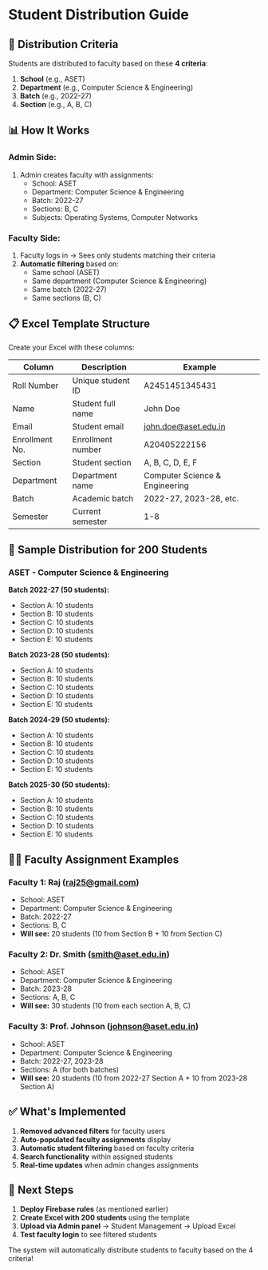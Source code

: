 # Student Distribution Guide

## 🎯 **Distribution Criteria**

Students are distributed to faculty based on these **4 criteria**:

1. **School** (e.g., ASET)
2. **Department** (e.g., Computer Science & Engineering)  
3. **Batch** (e.g., 2022-27)
4. **Section** (e.g., A, B, C)

## 📊 **How It Works**

### **Admin Side:**
1. Admin creates faculty with assignments:
   - School: ASET
   - Department: Computer Science & Engineering
   - Batch: 2022-27
   - Sections: B, C
   - Subjects: Operating Systems, Computer Networks

### **Faculty Side:**
1. Faculty logs in → Sees only students matching their criteria
2. **Automatic filtering** based on:
   - Same school (ASET)
   - Same department (Computer Science & Engineering)
   - Same batch (2022-27)
   - Same sections (B, C)

## 📋 **Excel Template Structure**

Create your Excel with these columns:

| Column | Description | Example |
|--------|-------------|---------|
| Roll Number | Unique student ID | A2451451345431 |
| Name | Student full name | John Doe |
| Email | Student email | john.doe@aset.edu.in |
| Enrollment No. | Enrollment number | A20405222156 |
| Section | Student section | A, B, C, D, E, F |
| Department | Department name | Computer Science & Engineering |
| Batch | Academic batch | 2022-27, 2023-28, etc. |
| Semester | Current semester | 1-8 |

## 🏫 **Sample Distribution for 200 Students**

### **ASET - Computer Science & Engineering**

**Batch 2022-27 (50 students):**
- Section A: 10 students
- Section B: 10 students  
- Section C: 10 students
- Section D: 10 students
- Section E: 10 students

**Batch 2023-28 (50 students):**
- Section A: 10 students
- Section B: 10 students
- Section C: 10 students
- Section D: 10 students
- Section E: 10 students

**Batch 2024-29 (50 students):**
- Section A: 10 students
- Section B: 10 students
- Section C: 10 students
- Section D: 10 students
- Section E: 10 students

**Batch 2025-30 (50 students):**
- Section A: 10 students
- Section B: 10 students
- Section C: 10 students
- Section D: 10 students
- Section E: 10 students

## 👨‍🏫 **Faculty Assignment Examples**

### **Faculty 1: Raj (raj25@gmail.com)**
- School: ASET
- Department: Computer Science & Engineering
- Batch: 2022-27
- Sections: B, C
- **Will see:** 20 students (10 from Section B + 10 from Section C)

### **Faculty 2: Dr. Smith (smith@aset.edu.in)**
- School: ASET
- Department: Computer Science & Engineering
- Batch: 2023-28
- Sections: A, B, C
- **Will see:** 30 students (10 from each section A, B, C)

### **Faculty 3: Prof. Johnson (johnson@aset.edu.in)**
- School: ASET
- Department: Computer Science & Engineering
- Batch: 2022-27, 2023-28
- Sections: A (for both batches)
- **Will see:** 20 students (10 from 2022-27 Section A + 10 from 2023-28 Section A)

## ✅ **What's Implemented**

1. **Removed advanced filters** for faculty users
2. **Auto-populated faculty assignments** display
3. **Automatic student filtering** based on faculty criteria
4. **Search functionality** within assigned students
5. **Real-time updates** when admin changes assignments

## 🚀 **Next Steps**

1. **Deploy Firebase rules** (as mentioned earlier)
2. **Create Excel with 200 students** using the template
3. **Upload via Admin panel** → Student Management → Upload Excel
4. **Test faculty login** to see filtered students

The system will automatically distribute students to faculty based on the 4 criteria!

